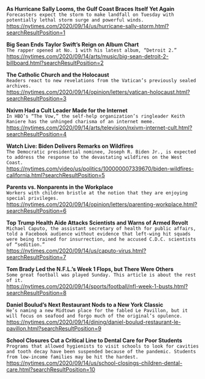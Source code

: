 **As Hurricane Sally Looms, the Gulf Coast Braces Itself Yet Again**\
`Forecasters expect the storm to make landfall on Tuesday with potentially lethal storm surge and powerful winds.`\
https://nytimes.com/2020/09/14/us/hurricane-sally-storm.html?searchResultPosition=1

**Big Sean Ends Taylor Swift’s Reign on Album Chart**\
`The rapper opened at No. 1 with his latest album, “Detroit 2.”`\
https://nytimes.com/2020/09/14/arts/music/big-sean-detroit-2-billboard.html?searchResultPosition=2

**The Catholic Church and the Holocaust**\
`Readers react to new revelations from the Vatican’s previously sealed archives.`\
https://nytimes.com/2020/09/14/opinion/letters/vatican-holocaust.html?searchResultPosition=3

**Nxivm Had a Cult Leader Made for the Internet**\
`In HBO’s “The Vow,” the self-help organization’s ringleader Keith Raniere has the unhinged charisma of an internet meme.`\
https://nytimes.com/2020/09/14/arts/television/nxivm-internet-cult.html?searchResultPosition=4

**Watch Live: Biden Delivers Remarks on Wildfires**\
`The Democratic presidential nominee, Joseph R. Biden Jr., is expected to address the response to the devastating wildfires on the West Coast.`\
https://nytimes.com/video/us/politics/100000007339670/biden-wildfires-california.html?searchResultPosition=5

**Parents vs. Nonparents in the Workplace**\
`Workers with children bristle at the notion that they are enjoying special privileges.`\
https://nytimes.com/2020/09/14/opinion/letters/parenting-workplace.html?searchResultPosition=6

**Top Trump Health Aide Attacks Scientists and Warns of Armed Revolt**\
`Michael Caputo, the assistant secretary of health for public affairs, told a Facebook audience without evidence that left-wing hit squads were being trained for insurrection, and he accused C.D.C. scientists of “sedition.”`\
https://nytimes.com/2020/09/14/us/caputo-virus.html?searchResultPosition=7

**Tom Brady Led the N.F.L.’s Week 1 Flops, but There Were Others**\
`Some great football was played Sunday. This article is about the rest of it.`\
https://nytimes.com/2020/09/14/sports/football/nfl-week-1-busts.html?searchResultPosition=8

**Daniel Boulud’s Next Restaurant Nods to a New York Classic**\
`He’s naming a new Midtown place for the fabled Le Pavillon, but it will focus on seafood and forgo much of the original’s opulence.`\
https://nytimes.com/2020/09/14/dining/daniel-boulud-restaurant-le-pavillon.html?searchResultPosition=9

**School Closures Cut a Critical Line to Dental Care for Poor Students**\
`Programs that allowed hygienists to visit schools to look for cavities and tooth decay have been suspended because of the pandemic. Students from low-income families may be hit the hardest.`\
https://nytimes.com/2020/09/14/us/school-closings-children-dental-care.html?searchResultPosition=10

